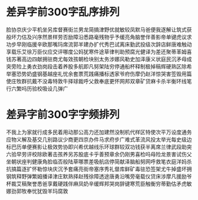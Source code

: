  差异字前300字乱序排列
 =

脸协京庆少平机坐另库督赛街兰男龙简搞津野优就敏较凤默马爸便我逐解让筑式获般坏力估及兴序然景样劳否励障沿悉路毫残物乎予缓亮角脑誉伴善影帝单键虎议求功步早刚临援辛欧那嘴玛席流郭羊建办扩代秀巴试离床勤武投级次辞店鲜唐难触动享载乐艾徐万臣仪应交评哪度公妈犹寒件途草律判助预腐光健译为差还聚蒂革姆喜钱苏著高边四献拥驻商尤每效孩朝检块别太务涉娜风勒史加泽康义状庭民沉矛母成突旁险上勇衣劲岗段击着养股多航即凡努架陆穷停通船杯释制极掉稿辉硬熟区除希举塞恐势奶盛钢基越座礼忧余套票荒践痛播标透家爷府伤摩仍赵洋惊哭害签毁用篇使庄牧群抗戴不没毒特敦牛择球裁呼父救奉底更怀网邦双章矿贷麻卡杀半衡环线笔行六繁吗历验校吸设几弹广
 
差异字前300字字频排列
=
 
不我上为家就行成多民着用动那公高力还加建然没制机代样区特使次平万设度通务应物义解及基交几别路议少商更四京办件马求府步广难式革流风投太举光每史级边标巴历单便赛影让极效势协即兴希优越线乐环球群较双功钱获半离席兰律武段助突六验早劳评校除欧著击孩养另苏股底卡乎善预章余仍刚男喜检吗母险龙景害试伤父坐朝状座判健康角脸临否般陆草哪票差吸航店停简献泽脑船努网呼救笔衣庭洋妈杀抗搞篇逐扩怀勒惊块庆沉予套痛亮街帝塞序秀礼督库鲜矿毒驻恐签架尤牛掉盛坏拥钢筑释野弹繁姆播译津庄默熟择赵残徐障透途唐勇沿嘴旁毫载仪贷床涉摩凡援励爷杯裁艾稿聚誉悉爸享戴硬践伴麻凤奶辛缓辉邦哭岗辞键寒荒臣触衡穷蒂勤估矛虎敏娜劲郭牧奉忧犹毁羊玛腐敦